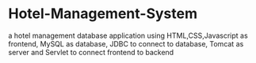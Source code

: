 # Hotel-Management-System
a hotel management database application using HTML,CSS,Javascript as frontend, MySQL as database, JDBC to connect to database, Tomcat as server and Servlet to connect frontend to backend
